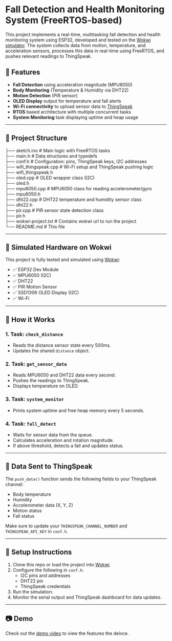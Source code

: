 # Fall Detection and Health Monitoring System (FreeRTOS-based)

This project implements a real-time, multitasking fall detection and health monitoring system using ESP32, developed and tested on the [Wokwi simulator](https://wokwi.com/). The system collects data from motion, temperature, and acceleration sensors, processes this data in real-time using FreeRTOS, and pushes relevant readings to ThingSpeak.

## 🧠 Features

- **Fall Detection** using acceleration magnitude (MPU6050)
- **Body Monitoring** (Temperature & Humidity via DHT22)
- **Motion Detection** (PIR sensor)
- **OLED Display** output for temperature and fall alerts
- **Wi-Fi connectivity** to upload sensor data to [ThingSpeak](https://thingspeak.com/)
- **RTOS** based architecture with multiple concurrent tasks
- **System Monitoring** task displaying uptime and heap usage

---

## 📁 Project Structure
├── sketch.ino # Main logic with FreeRTOS tasks <br>
├── main.h # Data structures and typedefs <br>
├── conf.h # Configuration: pins, ThingSpeak keys, I2C addresses <br>
├── wifi_thingspeak.cpp # Wi-Fi setup and ThingSpeak pushing logic <br>
├── wifi_thingspeak.h <br>
├── oled.cpp # OLED wrapper class (I2C) <br>
├── oled.h <br>
├── mpu6050.cpp # MPU6050 class for reading accelerometer/gyro <br>
├── mpu6050.h <br>
├── dht22.cpp # DHT22 temperature and humidity sensor class <br>
├── dht22.h <br>
├── pir.cpp # PIR sensor state detection class <br>
├── pir.h <br>
├── wokwi-project.txt # Contains wokwi url to run the project <br>
└── README.md # This file


---

## 🧪 Simulated Hardware on Wokwi

This project is fully tested and simulated using [Wokwi](https://wokwi.com/):

- ✅ ESP32 Dev Module  
- ✅ MPU6050 (I2C)  
- ✅ DHT22  
- ✅ PIR Motion Sensor  
- ✅ SSD1306 OLED Display (I2C)
- ✅ Wi-Fi 

---

## 🚀 How it Works

### 1. **Task: `check_distance`**
- Reads the distance sensor state every 500ms.
- Updates the shared `distance` object.

### 2. **Task: `get_sensor_data`**
- Reads MPU6050 and DHT22 data every second.
- Pushes the readings to ThingSpeak.
- Displays temperature on OLED.

### 3. **Task: `system_monitor`**
- Prints system uptime and free heap memory every 5 seconds.

### 4. **Task: `fall_detect`**
- Waits for sensor data from the queue.
- Calculates acceleration and rotation magnitude.
- If above threshold, detects a fall and updates status.



---

## 📡 Data Sent to ThingSpeak

The `push_data()` function sends the following fields to your ThingSpeak channel:
- Body temperature
- Humidity
- Accelerometer data (X, Y, Z)
- Motion status
- Fall status

Make sure to update your `THINGSPEAK_CHANNEL_NUMBER` and `THINGSPEAK_API_KEY` in `conf.h`.

---

## 🔧 Setup Instructions

1. Clone this repo or load the project into [Wokwi](https://wokwi.com/).
2. Configure the following in `conf.h`:
   - I2C pins and addresses
   - DHT22 pin
   - ThingSpeak credentials
3. Run the simulation.
4. Monitor the serial output and ThingSpeak dashboard for data updates.

---

## 📷 Demo
Check out the [demo video](./fall%20detection%20demo.mp4) to view the features the deivce.